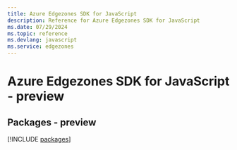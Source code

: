```yaml
---
title: Azure Edgezones SDK for JavaScript
description: Reference for Azure Edgezones SDK for JavaScript
ms.date: 07/29/2024
ms.topic: reference
ms.devlang: javascript
ms.service: edgezones
---
```

# Azure Edgezones SDK for JavaScript - preview
## Packages - preview
[!INCLUDE [packages](edgezones-index.md)]